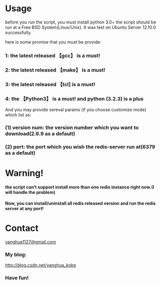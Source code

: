 <h1>Usage</h1>

before you run the script, you must install python 3.0+
the script should be run at a Free BSD System(Linux/Unix). It was test on Ubuntu Server 12.10.0 successfully.

here is some promise that you must be provide:
<h3>1: the latest released 【gcc】 is a must!</h3>
<h3>2: the latest released 【make】 is a must!</h3>
<h3>3: the latest released 【tcl] is a must!</h3>
<h3>4: the 【Python3】 is a must! and python (3.2.3) is a plus</h3>

And you may provide sereval params (if you choose customize mode) which list as:
<h3>(1) version num: the version number which you want to download(2.6.9 as a default)</h3>
<h3>(2) port: the port which you wish the redis-server run at(6379 as a default)</h3>

<h1>Warning!</h1>

<h4>the script can't support install more than one redis instance right now.(I will handle the problem)</h4>

<h4>Now, you can install/uninstall all redis released version and run the redis server at any port!</h4>

<h1>Contact</h1>
<a href="mailto:yanghua1127@gmail.com">yanghua1127@gmail.com</a>
<h3>My blog:</h3><a href="http://blog.csdn.net/yanghua_kobe">http://blog.csdn.net/yanghua_kobe</a>
<h3>Have fun!</h3>